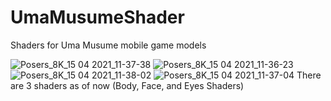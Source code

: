 # UmaMusumeShader
Shaders for Uma Musume mobile game models

![Posers_8K_15 04 2021_11-37-38](https://user-images.githubusercontent.com/81712427/114899074-a916a200-9de0-11eb-8d32-d811ae961e0d.png)
![Posers_8K_15 04 2021_11-36-23](https://user-images.githubusercontent.com/81712427/114899589-162a3780-9de1-11eb-9ae4-f61cd98b0754.png)
![Posers_8K_15 04 2021_11-38-02](https://user-images.githubusercontent.com/81712427/114899604-188c9180-9de1-11eb-9e64-7c7329fb2e91.png)
![Posers_8K_15 04 2021_11-37-04](https://user-images.githubusercontent.com/81712427/114899615-1a565500-9de1-11eb-8aa5-c050168ed017.png)
There are 3 shaders as of now (Body, Face, and Eyes Shaders)
